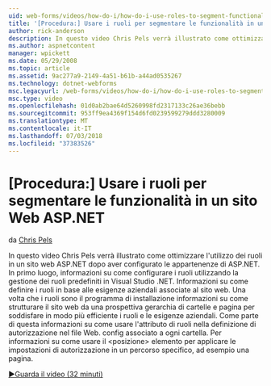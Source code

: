 ```yaml
---
uid: web-forms/videos/how-do-i/how-do-i-use-roles-to-segment-functionality-in-an-aspnet-web-site
title: '[Procedura:] Usare i ruoli per segmentare le funzionalità in un sito Web ASP.NET | Microsoft Docs'
author: rick-anderson
description: In questo video Chris Pels verrà illustrato come ottimizzare l'utilizzo dei ruoli in un sito web ASP.NET dopo aver configurato le appartenenze di ASP.NET. In primo luogo, informazioni su come configurare rol...
ms.author: aspnetcontent
manager: wpickett
ms.date: 05/29/2008
ms.topic: article
ms.assetid: 9ac277a9-2149-4a51-b61b-a44ad0535267
ms.technology: dotnet-webforms
msc.legacyurl: /web-forms/videos/how-do-i/how-do-i-use-roles-to-segment-functionality-in-an-aspnet-web-site
msc.type: video
ms.openlocfilehash: 01d0ab2bae64d5260998fd2317133c26ae36bebb
ms.sourcegitcommit: 953ff9ea4369f154d6fd0239599279ddd3280009
ms.translationtype: MT
ms.contentlocale: it-IT
ms.lasthandoff: 07/03/2018
ms.locfileid: "37383526"
---
```

<a name="how-do-i-use-roles-to-segment-functionality-in-an-aspnet-web-site"></a>[Procedura:] Usare i ruoli per segmentare le funzionalità in un sito Web ASP.NET
====================
da [Chris Pels](https://twitter.com/chrispels)

In questo video Chris Pels verrà illustrato come ottimizzare l'utilizzo dei ruoli in un sito web ASP.NET dopo aver configurato le appartenenze di ASP.NET. In primo luogo, informazioni su come configurare i ruoli utilizzando la gestione dei ruoli predefiniti in Visual Studio .NET. Informazioni su come definire i ruoli in base alle esigenze aziendali associate al sito web. Una volta che i ruoli sono il programma di installazione informazioni su come strutturare il sito web da una prospettiva gerarchia di cartelle e pagina per soddisfare in modo più efficiente i ruoli e le esigenze aziendali. Come parte di questa informazioni su come usare l'attributo di ruoli nella definizione di autorizzazione nel file Web. config associato a ogni cartella. Per informazioni su come usare il &lt;posizione&gt; elemento per applicare le impostazioni di autorizzazione in un percorso specifico, ad esempio una pagina.

[&#9654;Guarda il video (32 minuti)](https://channel9.msdn.com/Blogs/ASP-NET-Site-Videos/how-do-i-use-roles-to-segment-functionality-in-an-aspnet-web-site)
